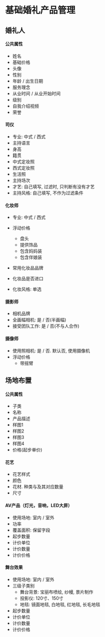 # 基础婚礼产品管理

## 婚礼人

#### 公共属性

- 姓名
- 基础价格
- 头像
- 性别
- 年龄 / 出生日期
- 服务理念
- 从业时间 / 从业开始时间
- 级别
- 自我介绍视频
- 荣誉

#### 司仪

- 专业: 中式 / 西式
- 主持语言
- 身高
- 籍贯
- 中式定妆照
- 西式定妆照
- 生活照
- 主持场次
- 才艺: 自己填写, 过滤时, 只判断有没有才艺
- 主持风格: 自己填写, 不作为过滤条件

#### 化妆师

- 专业: 中式 / 西式
- 浮动价格

    - 盘头
    - 提供饰品
    - 包含妈妈装
    - 包含伴娘装

- 常用化妆品品牌
- 化妆品是否进口
- 化妆风格: 单选

#### 摄影师

- 相机品牌
- 全画幅相机: 是 / 否(半画幅)
- 接受团队工作: 是 / 否(不与人合作)

#### 摄像师

- 使用照相机: 是 / 否. 默认否, 使用摄像机
- 浮动价格
    - 带摇臂


## 场地布置

#### 公共属性

- 子类
- 名称
- 产品描述
- 样图1
- 样图2
- 样图3
- 样图4
- 价格(起步单价)

#### 花艺

- 花艺样式
- 颜色
- 花材. 种类与及其对应数量
- 尺寸

#### AV产品（灯光，音响，LED大屏）

- 使用场地: 室内 / 室外
- 功率
- 覆盖面积: 保留字段
- 起步数量
- 计价单位
- 计价数量
- 计价价格

#### 舞台效果

- 使用场地: 室内 / 室外
- 三级子类别
    - 舞台背景: 宝丽布喷绘, 纱幔, 景片制作
    - 投影仪: 120寸、150寸
    - 地毯: 镜面地毯, 白地毯, 红地毯, 长毛地毯
- 起步数量
- 计价单位
- 计价数量
- 计价价格
